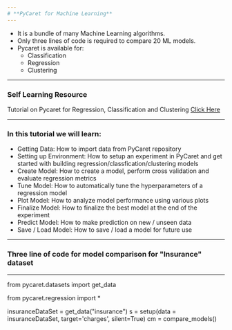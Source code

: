 ```yaml
---
# **PyCaret for Machine Learning**
---
```

- It is a bundle of many Machine Learning algorithms.
- Only three lines of code is required to compare 20 ML models.
- Pycaret is available for:
    - Classification
    - Regression
    - Clustering

---

### **Self Learning Resource**
Tutorial on Pycaret for Regression, Classification and Clustering <a href="https://pycaret.readthedocs.io/en/latest/tutorials.html"> Click Here</a> 

---

### **In this tutorial we will learn:**

- Getting Data: How to import data from PyCaret repository
- Setting up Environment: How to setup an experiment in PyCaret and get started with building regression/classfication/clustering models
- Create Model: How to create a model, perform cross validation and evaluate regression metrics
- Tune Model: How to automatically tune the hyperparameters of a regression model
- Plot Model: How to analyze model performance using various plots
- Finalize Model: How to finalize the best model at the end of the experiment
- Predict Model: How to make prediction on new / unseen data
- Save / Load Model: How to save / load a model for future use

---

### **Three line of code for model comparison for "Insurance" dataset**
---

from pycaret.datasets import get_data

from pycaret.regression import *

insuranceDataSet = get_data("insurance")
s = setup(data = insuranceDataSet, target='charges', silent=True)
cm = compare_models()
